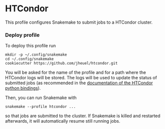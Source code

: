 # HTCondor

This profile configures Snakemake to submit jobs to a HTCondor cluster.

### Deploy profile

To deploy this profile run

    mkdir -p ~/.config/snakemake
    cd ~/.config/snakemake
    cookiecutter https://github.com/jheuel/htcondor.git

You will be asked for the name of the profile and for a path where the HTCondor logs will be stored. The logs will be used to update the status of submitted jobs (as recommended in the [documentation of the HTCondor python bindings](https://htcondor-python.readthedocs.io/en/latest/scalable_job_tracking.html#event-based-tracking)).

Then, you can run Snakemake with

    snakemake --profile htcondor ...

so that jobs are submitted to the cluster. If Snakemake is killed and restarted afterwards, it will automatically resume still running jobs.
